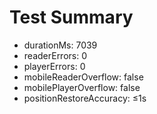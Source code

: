# Test Summary
- durationMs: 7039
- readerErrors: 0
- playerErrors: 0
- mobileReaderOverflow: false
- mobilePlayerOverflow: false
- positionRestoreAccuracy: ≤1s